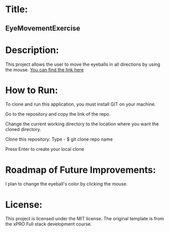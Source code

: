 # Title:
## EyeMovementExercise
# Description:
This project allows the user to move the eyeballs in all directions by using the mouse.
[You can find the link here](https://hema35.github.io/EyeMovementExercise/)
# How to Run:
To clone and run this application, you must install GIT on your machine.

Go to the repository and copy the link of the repo.

Change the current working directory to the location where you want the cloned directory.

Clone this repository: Type - $ git clone repo name

Press Enter to create your local clone
# Roadmap of Future Improvements:
I plan to change the eyeball's color by clicking the mouse.
# License:
This project is licensed under the MIT license. The original template is from the xPRO Full stack development course.
